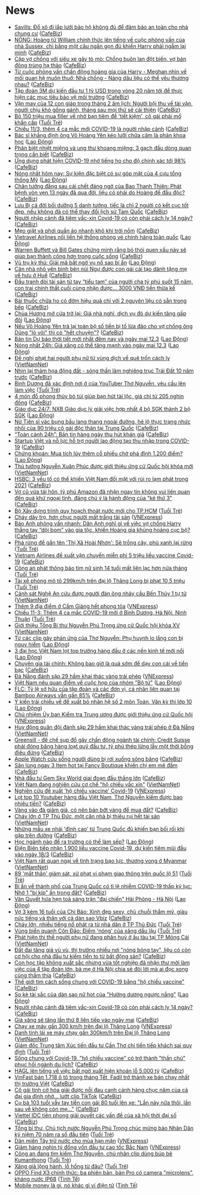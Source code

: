 # News

- [Savills: Đổ xô đi lắp lưới bảo hộ không đủ để đảm bảo an toàn cho nhà chung cư](https://cafebiz.vn/savills-do-xo-di-lap-luoi-bao-ho-khong-du-de-dam-bao-an-toan-cho-nha-chung-cu-20210311181738742.chn) ([CafeBiz](https://cafebiz.vn))
- [NÓNG: Hoàng tử William chính thức lên tiếng về cuộc phỏng vấn của nhà Sussex, chỉ bằng một câu ngắn gọn đủ khiến Harry phải ngẫm lại mình](https://cafebiz.vn/nong-hoang-tu-william-chinh-thuc-len-tieng-ve-cuoc-phong-van-cua-nha-sussex-chi-bang-mot-cau-ngan-gon-du-khien-harry-phai-ngam-lai-minh-20210311211226603.chn) ([CafeBiz](https://cafebiz.vn))
- [Cặp vợ chồng với siêu xe gây tò mò: Chồng buôn lan đột biến, vợ bán đông trùng hạ thảo](https://cafebiz.vn/cap-vo-chong-voi-sieu-xe-gay-to-mo-chong-buon-lan-dot-bien-vo-ban-dong-trung-ha-thao-20210311212932414.chn) ([CafeBiz](https://cafebiz.vn))
- [Từ cuộc phỏng vấn chấn động hoàng gia của Harry - Meghan nhìn về mối quan hệ muôn thuở: Nhà chồng - Nàng dâu liệu có thể yêu thương nhau?](https://cafebiz.vn/tu-cuoc-phong-van-chan-dong-hoang-gia-cua-harry-meghan-nhin-ve-moi-quan-he-muon-thuo-nha-chong-nang-dau-lieu-co-the-yeu-thuong-nhau-20210311175619457.chn) ([CafeBiz](https://cafebiz.vn))
- [Tập đoàn 3M dự kiến đầu tư 1 tỷ USD trong vòng 20 năm tới để thực hiện các mục tiêu bảo vệ môi trường](https://cafebiz.vn/tap-doan-3m-du-kien-dau-tu-1-ty-usd-trong-vong-20-nam-toi-de-thuc-hien-cac-muc-tieu-bao-ve-moi-truong-20210311170801259.chn) ([CafeBiz](https://cafebiz.vn))
- [Vận may của 12 con giáp trong tháng 2 âm lịch: Người bội thu về tài vận, người chịu khó gồng gánh, tháng sau mọi thứ sẽ cải thiện](https://cafebiz.vn/van-may-cua-12-con-giap-trong-thang-2-am-lich-nguoi-boi-thu-ve-tai-van-nguoi-chiu-kho-gong-ganh-thang-sau-moi-thu-se-cai-thien-20210311171017565.chn) ([CafeBiz](https://cafebiz.vn))
- [Bỏ 150 triệu mua filler về nhờ bạn tiêm để 'tiết kiệm', cô gái phải mổ khẩn cấp](https://tuoitre.vn/bo-150-trieu-mua-filler-ve-nho-ban-tiem-de-tiet-kiem-co-gai-phai-mo-khan-cap-20210311164902754.htm) ([Tuổi Trẻ](https://tuoitre.vn))
- [Chiều 11/3, thêm 4 ca mắc mới COVID-19 là người nhập cảnh](https://cafebiz.vn/chieu-11-3-them-4-ca-mac-moi-covid-19-la-nguoi-nhap-canh-20210311210923222.chn) ([CafeBiz](https://cafebiz.vn))
- [Bác sĩ khẳng định ông Võ Hoàng Yên kéo lưỡi chữa câm là phản khoa học](https://laodong.vn/ban-doc/bac-si-khang-dinh-ong-vo-hoang-yen-keo-luoi-chua-cam-la-phan-khoa-hoc-888041.ldo) ([Lao Động](https://laodong.vn))
- [Phân biệt nhiệt miệng và ung thư khoang miệng: 3 gạch đầu dòng quan trọng cần biết](https://cafebiz.vn/phan-biet-nhiet-mieng-va-ung-thu-khoang-mieng-3-gach-dau-dong-quan-trong-can-biet-20210311170127927.chn) ([CafeBiz](https://cafebiz.vn))
- [Ứng dụng phát hiện COVID-19 nhờ tiếng ho cho độ chính xác tới 98%](https://cafebiz.vn/ung-dung-phat-hien-covid-19-nho-tieng-ho-cho-do-chinh-xac-toi-98-20210311170123482.chn) ([CafeBiz](https://cafebiz.vn))
- [Nóng nhất hôm nay: Sự kiện đặc biệt có sự góp mặt của 4 cựu tổng thống Mỹ](https://laodong.vn/video-the-gioi/nong-nhat-hom-nay-su-kien-dac-biet-co-su-gop-mat-cua-4-cuu-tong-thong-my-888127.ldo) ([Lao Động](https://laodong.vn))
- [Chân tướng đằng sau cái chết đáng ngờ của Bao Thanh Thiên: Phát bệnh vỏn vẹn 13 ngày đã qua đời, liệu có phải do Hoàng đế đầu độc?](https://cafebiz.vn/chan-tuong-dang-sau-cai-chet-dang-ngo-cua-bao-thanh-thien-phat-benh-von-ven-13-ngay-da-qua-doi-lieu-co-phai-do-hoang-de-dau-doc-20210311165201539.chn) ([CafeBiz](https://cafebiz.vn))
- [Lưu Bị cả đời bồi dưỡng 5 danh tướng, tiếc là chỉ 2 người có kết cục tốt đẹp, nếu không đã có thể thay đổi lịch sử Tam Quốc](https://cafebiz.vn/luu-bi-ca-doi-boi-duong-5-danh-tuong-tiec-la-chi-2-nguoi-co-ket-cuc-tot-dep-neu-khong-da-co-the-thay-doi-lich-su-tam-quoc-20210311164827839.chn) ([CafeBiz](https://cafebiz.vn))
- [Người nhập cảnh đã tiêm vắc-xin Covid-19 có còn phải cách ly 14 ngày?](https://cafebiz.vn/nguoi-nhap-canh-da-tiem-vac-xin-covid-19-co-con-phai-cach-ly-14-ngay-20210311165838155.chn) ([CafeBiz](https://cafebiz.vn))
- [Mẹo giặt và phơi quần áo nhanh khô khi trời nồm](https://cafebiz.vn/meo-giat-va-phoi-quan-ao-nhanh-kho-khi-troi-nom-20210311171348284.chn) ([CafeBiz](https://cafebiz.vn))
- [Vietravel Airlines nối liền hệ thống phòng vé chính hãng toàn quốc](https://laodong.vn/doanh-nghiep-doanh-nhan/vietravel-airlines-noi-lien-he-thong-phong-ve-chinh-hang-toan-quoc-888202.ldo) ([Lao Động](https://laodong.vn))
- [Warren Buffett và Bill Gates chứng minh rằng bỏ thói quen xấu này sẽ giúp bạn thành công hơn trong cuộc sống](https://cafebiz.vn/warren-buffett-va-bill-gates-chung-minh-rang-bo-thoi-quen-xau-nay-se-giup-ban-thanh-cong-hon-trong-cuoc-song-20210311151700966.chn) ([CafeBiz](https://cafebiz.vn))
- [Vũ trụ kỳ thú: Giải mã bất ngờ vụ nổ sao bí ẩn](https://laodong.vn/the-gioi/vu-tru-ky-thu-giai-ma-bat-ngo-vu-no-sao-bi-an-887967.ldo) ([Lao Động](https://laodong.vn))
- [Căn nhà nhỏ yên bình bên núi Ngự được con gái cải tạo dành tặng mẹ về hưu ở Huế](https://cafebiz.vn/can-nha-nho-yen-binh-ben-nui-ngu-duoc-con-gai-cai-tao-danh-tang-me-ve-huu-o-hue-20210311172207012.chn) ([CafeBiz](https://cafebiz.vn))
- [Đấu tranh đòi tài sản từ tay “tiểu tam” của người cha tỷ phú suốt 15 năm, con trai chính thất cuối cùng nhận được... 3000 VNĐ tiền thừa kế](https://cafebiz.vn/dau-tranh-doi-tai-san-tu-tay-tieu-tam-cua-nguoi-cha-ty-phu-suot-15-nam-con-trai-chinh-that-cuoi-cung-nhan-duoc-3000-vnd-tien-thua-ke-20210311165430486.chn) ([CafeBiz](https://cafebiz.vn))
- [Bài thuốc chữa ho có đờm hiệu quả chỉ với 2 nguyên liệu có sẵn trong bếp](https://cafebiz.vn/bai-thuoc-chua-ho-co-dom-hieu-qua-chi-voi-2-nguyen-lieu-co-san-trong-bep-20210311165906504.chn) ([CafeBiz](https://cafebiz.vn))
- [Chùa Hương mở cửa trở lại: Giá nhà nghỉ, dịch vụ đò dự kiến tăng gấp đôi](https://laodong.vn/thi-truong/chua-huong-mo-cua-tro-lai-gia-nha-nghi-dich-vu-do-du-kien-tang-gap-doi-888169.ldo) ([Lao Động](https://laodong.vn))
- [Nếu Võ Hoàng Yên trả lại toàn bộ số tiền bị tố lừa đảo cho vợ chồng ông Dũng "lò vôi" thì có "hết chuyện"?](https://cafebiz.vn/neu-vo-hoang-yen-tra-lai-toan-bo-so-tien-bi-to-lua-dao-cho-vo-chong-ong-dung-lo-voi-thi-co-het-chuyen-20210311164922236.chn) ([CafeBiz](https://cafebiz.vn))
- [Bản tin Dự báo thời tiết mới nhất đêm nay và ngày mai 12.3](https://laodong.vn/video-thoi-su/ban-tin-du-bao-thoi-tiet-moi-nhat-dem-nay-va-ngay-mai-123-887932.ldo) ([Lao Động](https://laodong.vn))
- [Nóng nhất 24h: Giá xăng có thể tăng mạnh vào ngày mai 12.3](https://laodong.vn/video-thoi-su/nong-nhat-24h-gia-xang-co-the-tang-manh-vao-ngay-mai-123-888171.ldo) ([Lao Động](https://laodong.vn))
- [Đề nghị phạt hai người phụ nữ từ vùng dịch về quê trốn cách ly](http://vietnamnet.vn/vn/thoi-su/de-nghi-phat-hai-nguoi-phu-nu-tu-vung-dich-ve-que-tron-cach-ly-718989.html) ([VietNamNet](https://vietnamnet.vn))
- [Nhìn lại thảm họa động đất - sóng thần làm nghiêng trục Trái Đất 10 năm trước](https://cafebiz.vn/nhin-lai-tham-hoa-dong-dat-song-than-lam-nghieng-truc-trai-dat-10-nam-truoc-20210311164412474.chn) ([CafeBiz](https://cafebiz.vn))
- [Bình Dương đã xác định nơi ở của YouTuber Thơ Nguyễn, yêu cầu lên làm việc](https://tuoitre.vn/binh-duong-da-xac-dinh-noi-o-cua-youtuber-tho-nguyen-yeu-cau-len-lam-viec-20210311185029786.htm) ([Tuổi Trẻ](https://tuoitre.vn))
- [4 món đồ phong thủy bỏ túi giúp bạn hút tài lộc, giá chỉ từ 205 nghìn đồng](https://cafebiz.vn/4-mon-do-phong-thuy-bo-tui-giup-ban-hut-tai-loc-gia-chi-tu-205-nghin-dong-20210311155924362.chn) ([CafeBiz](https://cafebiz.vn))
- [Giáo dục 24/7: NXB Giáo dục lý giải việc hợp nhất 4 bộ SGK thành 2 bộ SGK](https://laodong.vn/video/giao-duc-247-nxb-giao-duc-ly-giai-viec-hop-nhat-4-bo-sgk-thanh-2-bo-sgk-888211.ldo) ([Lao Động](https://laodong.vn))
- [Nữ Tiến sĩ vác bụng bầu lang thang ngoài đường, hé lộ thực trạng nhức nhối của 90 triệu cô gái độc thân tại Trung Quốc](https://cafebiz.vn/nu-tien-si-vac-bung-bau-lang-thang-ngoai-duong-he-lo-thuc-trang-nhuc-nhoi-cua-90-trieu-co-gai-doc-than-tai-trung-quoc-20210311164212019.chn) ([CafeBiz](https://cafebiz.vn))
- [“Toàn cảnh 24h”: Bản tin hàng ngày thu hút khán giả](https://cafebiz.vn/toan-canh-24h-ban-tin-hang-ngay-thu-hut-khan-gia-20210311185933236.chn) ([CafeBiz](https://cafebiz.vn))
- [Startup Việt và nỗ lực hỗ trợ người lao động tạo thu nhập trong COVID-19](https://cafebiz.vn/startup-viet-va-no-luc-ho-tro-nguoi-lao-dong-tao-thu-nhap-trong-covid-19-20210311160354427.chn) ([CafeBiz](https://cafebiz.vn))
- [Chứng khoán: Mua tích lũy thêm cổ phiếu chờ phá đỉnh 1.200 điểm?](https://laodong.vn/kinh-te/chung-khoan-mua-tich-luy-them-co-phieu-cho-pha-dinh-1200-diem-888206.ldo) ([Lao Động](https://laodong.vn))
- [Thủ tướng Nguyễn Xuân Phúc được giới thiệu ứng cử Quốc hội khóa mới](http://vietnamnet.vn/vn/thoi-su/chinh-tri/thu-tuong-nguyen-xuan-phuc-duoc-gioi-thieu-ung-cu-quoc-hoi-khoa-moi-718986.html) ([VietNamNet](https://vietnamnet.vn))
- [HSBC: 3 yếu tố có thể khiến Việt Nam đối mặt với rủi ro lạm phát trong 2021](https://cafebiz.vn/hsbc-3-yeu-to-co-the-khien-viet-nam-doi-mat-voi-rui-ro-lam-phat-trong-2021-20210311172754298.chn) ([CafeBiz](https://cafebiz.vn))
- [Vợ cũ vừa tái hôn, tỷ phú Amazon đã nhận ngay tin không vui liên quan đến quá khứ ngoại tình, đáng chú ý là hành động của "kẻ thứ 3"](https://cafebiz.vn/vo-cu-vua-tai-hon-ty-phu-amazon-da-nhan-ngay-tin-khong-vui-lien-quan-den-qua-khu-ngoai-tinh-dang-chu-y-la-hanh-dong-cua-ke-thu-3-20210311163343562.chn) ([CafeBiz](https://cafebiz.vn))
- [Bộ Xây dựng trình quy hoạch thoát nước mới cho TP.HCM](https://tuoitre.vn/bo-xay-dung-trinh-quy-hoach-thoat-nuoc-moi-cho-tp-hcm-20210311185525011.htm) ([Tuổi Trẻ](https://tuoitre.vn))
- [Cháy dãy trọ, hơn chục người mất trắng tài sản](https://vnexpress.net/chay-day-tro-hon-chuc-nguoi-mat-trang-tai-san-4247170.html) ([VNExpress](https://vnexpress.net))
- [Báo Anh phỏng vấn nhanh: Dân Anh nghĩ gì về việc vợ chồng Harry thẳng tay “dội bom” vào gia tộc, khiến Hoàng gia khủng hoảng cục bộ?](https://cafebiz.vn/bao-anh-phong-van-nhanh-dan-anh-nghi-gi-ve-viec-vo-chong-harry-thang-tay-doi-bom-vao-gia-toc-khien-hoang-gia-khung-hoang-cuc-bo-20210311162944256.chn) ([CafeBiz](https://cafebiz.vn))
- [Phá rừng để gắn tên 'Thị Xã Hoài Nhơn': Sẽ trồng cây, phủ xanh lại rừng](https://tuoitre.vn/pha-rung-de-gan-ten-thi-xa-hoai-nhon-se-trong-cay-phu-xanh-lai-rung-20210311145319692.htm) ([Tuổi Trẻ](https://tuoitre.vn))
- [Vietnam Airlines đề xuất vận chuyển miễn phí 5 triệu liều vaccine Covid-19](https://cafebiz.vn/vietnam-airlines-de-xuat-van-chuyen-mien-phi-5-trieu-lieu-vaccine-covid-19-2021031117375394.chn) ([CafeBiz](https://cafebiz.vn))
- [Công an phát thông báo tìm nữ sinh 14 tuổi mất liên lạc hơn nửa tháng](https://tuoitre.vn/cong-an-phat-thong-bao-tim-nu-sinh-14-tuoi-mat-lien-lac-hon-nua-thang-20210311163245003.htm) ([Tuổi Trẻ](https://tuoitre.vn))
- [Tài xế phóng mô tô 299km/h trên đại lộ Thăng Long bị phạt 10,5 triệu](https://tuoitre.vn/tai-xe-phong-mo-to-299km-h-tren-dai-lo-thang-long-bi-phat-10-5-trieu-2021031118152876.htm) ([Tuổi Trẻ](https://tuoitre.vn))
- [Cảnh sát Nghệ An cứu được người đàn ông nhảy cầu Bến Thủy 1 tự tử](http://vietnamnet.vn/vn/thoi-su/canh-sat-nghe-an-cuu-duoc-nguoi-dan-ong-nhay-cau-ben-thuy-1-tu-tu-718980.html) ([VietNamNet](https://vietnamnet.vn))
- [Thêm 9 địa điểm ở Cẩm Giàng hết phong tỏa](https://vnexpress.net/them-9-dia-diem-o-cam-giang-het-phong-toa-4247154.html) ([VNExpress](https://vnexpress.net))
- [Chiều 11-3: Thêm 4 ca mắc COVID-19 mới ở Bình Dương, Hà Nội, Ninh Thuận](https://tuoitre.vn/chieu-11-3-them-4-ca-mac-covid-19-moi-o-binh-duong-ha-noi-ninh-thuan-20210311180828538.htm) ([Tuổi Trẻ](https://tuoitre.vn))
- [Giới thiệu Tổng Bí thư Nguyễn Phú Trọng ứng cử Quốc hội khóa XV](http://vietnamnet.vn/vn/thoi-su/chinh-tri/gioi-thieu-tong-bi-thu-nguyen-phu-trong-ung-cu-quoc-hoi-khoa-xv-718964.html) ([VietNamNet](https://vietnamnet.vn))
- [Từ các clip gây phản ứng của Thơ Nguyễn: Phụ huynh lo lắng con bị nguy hiểm](https://laodong.vn/video/tu-cac-clip-gay-phan-ung-cua-tho-nguyen-phu-huynh-lo-lang-con-bi-nguy-hiem-888110.ldo) ([Lao Động](https://laodong.vn))
- [3 đại học Việt Nam lọt top trường hàng đầu ở các nền kinh tế mới nổi](https://laodong.vn/giao-duc/3-dai-hoc-viet-nam-lot-top-truong-hang-dau-o-cac-nen-kinh-te-moi-noi-888160.ldo) ([Lao Động](https://laodong.vn))
- [Chuyên gia tài chính: Không bao giờ là quá sớm để dạy con cái về tiền bạc](https://cafebiz.vn/chuyen-gia-tai-chinh-khong-bao-gio-la-qua-som-de-day-con-cai-ve-tien-bac-20210311155751629.chn) ([CafeBiz](https://cafebiz.vn))
- [Đà Nẵng đánh sập 29 hầm khai thác vàng trái phép](https://vnexpress.net/da-nang-danh-sap-29-ham-khai-thac-vang-trai-phep-4247134.html) ([VNExpress](https://vnexpress.net))
- [Việt Nam nêu quan điểm về cuộc họp của nhóm &quot;Bộ tứ&quot;](https://laodong.vn/the-gioi/viet-nam-neu-quan-diem-ve-cuoc-hop-cua-nhom-bo-tu-888112.ldo) ([Lao Động](https://laodong.vn))
- [FLC: Tỷ lệ sở hữu của tập đoàn và các đơn vị, cá nhân liên quan tại Bamboo Airways vẫn gần 85%](https://cafebiz.vn/flc-ty-le-so-huu-cua-tap-doan-va-cac-don-vi-ca-nhan-lien-quan-tai-bamboo-airways-van-gan-85-2021031117514984.chn) ([CafeBiz](https://cafebiz.vn))
- [Ý kiến trái chiều về đề xuất bỏ nhân hệ số 2 môn Toán, Văn kỳ thi lớp 10](https://laodong.vn/video-thoi-su/y-kien-trai-chieu-ve-de-xuat-bo-nhan-he-so-2-mon-toan-van-ky-thi-lop-10-888109.ldo) ([Lao Động](https://laodong.vn))
- [Chủ nhiệm Ủy ban Kiểm tra Trung ương được giới thiệu ứng cử Quốc hội](https://vnexpress.net/chu-nhiem-uy-ban-kiem-tra-trung-uong-duoc-gioi-thieu-ung-cu-quoc-hoi-4246592.html) ([VNExpress](https://vnexpress.net))
- [Huy động quân đội đánh sập 29 hầm khai thác vàng trái phép ở Đà Nẵng](http://vietnamnet.vn/vn/thoi-su/huy-dong-quan-doi-danh-sap-29-ham-khai-thac-vang-trai-phep-o-da-nang-718966.html) ([VietNamNet](https://vietnamnet.vn))
- [Greensill - đế chế sụp đổ gây chấn động ngành tài chính: Credit Suisse phải đóng băng hàng loạt quỹ đầu tư, tỷ phú thép lừng lẫy một thời bỗng điêu đứng](https://cafebiz.vn/greensill-de-che-sup-do-gay-chan-dong-nganh-tai-chinh-credit-suisse-phai-dong-bang-hang-loat-quy-dau-tu-ty-phu-thep-lung-lay-mot-thoi-bong-dieu-dung-20210311160635885.chn) ([CafeBiz](https://cafebiz.vn))
- [Apple Watch cứu sống người dùng bị rơi xuống sông băng](https://cafebiz.vn/apple-watch-cuu-song-nguoi-dung-bi-roi-xuong-song-bang-20210311160245373.chn) ([CafeBiz](https://cafebiz.vn))
- [Săn lùng ngay 3 Item hot tại Fancy Boutique khiến chị em mê đắm](https://cafebiz.vn/san-lung-ngay-3-item-hot-tai-fancy-boutique-khien-chi-em-me-dam-20210311144339917.chn) ([CafeBiz](https://cafebiz.vn))
- [Nhà đầu tư Gem Sky World giai đoạn đầu thắng lớn](https://cafebiz.vn/nha-dau-tu-gem-sky-world-giai-doan-dau-thang-lon-20210311113220061.chn) ([CafeBiz](https://cafebiz.vn))
- [Việt Nam đang nghiên cứu cơ chế "hộ chiếu vắc xin"](http://vietnamnet.vn/vn/thoi-su/chinh-tri/viet-nam-dang-nghien-cuu-co-che-ho-chieu-vac-xin-718962.html) ([VietNamNet](https://vietnamnet.vn))
- [Nghiên cứu đề xuất 'hộ chiếu vaccine' Covid-19](https://vnexpress.net/nghien-cuu-de-xuat-ho-chieu-vaccine-covid-19-4246997.html) ([VNExpress](https://vnexpress.net))
- [Lọt top 10 Youtuber hàng đầu Việt Nam, Thơ Nguyễn kiếm được bao nhiêu tiền?](https://cafebiz.vn/lot-top-10-youtuber-hang-dau-viet-nam-tho-nguyen-kiem-duoc-bao-nhieu-tien-20210311150138251.chn) ([CafeBiz](https://cafebiz.vn))
- [Vàng vào đà giảm giá, có nên bán bớt vàng để mua đất?](https://cafebiz.vn/vang-vao-da-giam-gia-co-nen-ban-bot-vang-de-mua-dat-20210311171316718.chn) ([CafeBiz](https://cafebiz.vn))
- [Cháy lớn ở TP Thủ Đức, một căn nhà bị thiêu rụi hết tài sản](http://vietnamnet.vn/vn/thoi-su/chay-lon-o-tp-thu-duc-mot-can-nha-bi-thieu-rui-het-tai-san-718952.html) ([VietNamNet](https://vietnamnet.vn))
- [Những mẫu xe nhái 'đỉnh cao' từ Trung Quốc đủ khiến bạn bối rối khi gặp trên đường](https://cafebiz.vn/nhung-mau-xe-nhai-dinh-cao-tu-trung-quoc-du-khien-ban-boi-roi-khi-gap-tren-duong-20210311160435872.chn) ([CafeBiz](https://cafebiz.vn))
- [Học ngành nào để ra trường có thể làm sếp?](https://laodong.vn/video/hoc-nganh-nao-de-ra-truong-co-the-lam-sep-887956.ldo) ([Lao Động](https://laodong.vn))
- [Điện Biên tiếp nhận 1.900 liều vaccine Covid-19, dự kiến tiêm mũi đầu vào ngày 18/3](https://cafebiz.vn/dien-bien-tiep-nhan-1900-lieu-vaccine-covid-19-du-kien-tiem-mui-dau-vao-ngay-18-3-20210311165700226.chn) ([CafeBiz](https://cafebiz.vn))
- [Việt Nam rất quan ngại về tình trạng bạo lực, thương vong ở Myanmar](http://vietnamnet.vn/vn/thoi-su/chinh-tri/viet-nam-rat-quan-ngai-ve-tinh-trang-bao-luc-thuong-vong-o-myanmar-718948.html) ([VietNamNet](https://vietnamnet.vn))
- [89 'mắt thần' giám sát, xử phạt vi phạm giao thông trên quốc lộ 51](https://tuoitre.vn/89-mat-than-giam-sat-xu-phat-vi-pham-giao-thong-tren-quoc-lo-51-20210311155248344.htm) ([Tuổi Trẻ](https://tuoitre.vn))
- [Bí ẩn về thành phố của Trung Quốc có tỉ lệ nhiễm COVID-19 thấp kỷ lục: Nhờ 1 "bí kíp" ẩn trong đất?](https://cafebiz.vn/bi-an-ve-thanh-pho-cua-trung-quoc-co-ti-le-nhiem-covid-19-thap-ky-luc-nho-1-bi-kip-an-trong-dat-20210311140220474.chn) ([CafeBiz](https://cafebiz.vn))
- [Văn Quyết hứa hẹn toả sáng trận &quot;đại chiến&quot; Hải Phòng - Hà Nội](https://laodong.vn/video/van-quyet-hua-hen-toa-sang-tran-dai-chien-hai-phong-ha-noi-888069.ldo) ([Lao Động](https://laodong.vn))
- [Vợ 3 kém 16 tuổi của Chi Bảo: Xinh đẹp sexy, chủ chuỗi thẩm mỹ, giàu nức tiếng và thân với cả dàn sao Vbiz](https://cafebiz.vn/vo-3-kem-16-tuoi-cua-chi-bao-xinh-dep-sexy-chu-chuoi-tham-my-giau-nuc-tieng-va-than-voi-ca-dan-sao-vbiz-2021031116113224.chn) ([CafeBiz](https://cafebiz.vn))
- [Cháy lớn, nhiều tiếng nổ phát ra từ nhà dân ở TP Thủ Đức](https://tuoitre.vn/chay-lon-nhieu-tieng-no-phat-ra-tu-nha-dan-o-tp-thu-duc-20210311155631978.htm) ([Tuổi Trẻ](https://tuoitre.vn))
- [Vùng biển quanh Côn Đảo: Điểm 'nóng' của xăng dầu lậu](https://tuoitre.vn/vung-bien-quanh-con-dao-diem-nong-cua-xang-dau-lau-20210311081738126.htm) ([Tuổi Trẻ](https://tuoitre.vn))
- [Phát hiện thi thể người phụ nữ đang phân huỷ ở âu tàu tại TP Móng Cái](http://vietnamnet.vn/vn/thoi-su/phat-hien-thi-the-nguoi-phu-nu-dang-phan-huy-o-au-tau-tai-tp-mong-cai-718934.html) ([VietNamNet](https://vietnamnet.vn))
- [Đất đai tăng giá vù vù, thị trường nhiều nơi "nóng bỏng tay", liệu có còn cơ hội cho nhà đầu tư kiếm tiền to từ bất động sản?](https://cafebiz.vn/dat-dai-tang-gia-vu-vu-thi-truong-nhieu-noi-nong-bong-tay-lieu-co-con-co-hoi-cho-nha-dau-tu-kiem-tien-to-tu-bat-dong-san-20210311160628488.chn) ([CafeBiz](https://cafebiz.vn))
- [Con học tập không xuất sắc nhưng vừa tốt nghiệp đã nhận thư mời làm việc của 4 tập đoàn lớn, bà mẹ ở Hà Nội chia sẻ đôi lời mà ai đọc xong cũng thấm thía](https://cafebiz.vn/con-hoc-tap-khong-xuat-sac-nhung-vua-tot-nghiep-da-nhan-thu-moi-lam-viec-cua-4-tap-doan-lon-ba-me-o-ha-noi-chia-se-doi-loi-ma-ai-doc-xong-cung-tham-thia-20210311160546951.chn) ([CafeBiz](https://cafebiz.vn))
- [Thế giới tìm cách sống chung với COVID-19 bằng "hộ chiếu vaccine"](https://cafebiz.vn/the-gioi-tim-cach-song-chung-voi-covid-19-bang-ho-chieu-vaccine-20210311134424714.chn) ([CafeBiz](https://cafebiz.vn))
- [So kè tài sắc của dàn sao nữ hot của &quot;Hướng dương ngược nắng&quot;](https://laodong.vn/photo/so-ke-tai-sac-cua-dan-sao-nu-hot-cua-huong-duong-nguoc-nang-887858.ldo) ([Lao Động](https://laodong.vn))
- [Người nhập cảnh đã tiêm vắc-xin Covid-19 có còn phải cách ly 14 ngày?](https://cafebiz.vn/nguoi-nhap-canh-da-tiem-vac-xin-covid-19-co-con-phai-cach-ly-14-ngay-20210311155330131.chn) ([CafeBiz](https://cafebiz.vn))
- [Giá xăng sẽ tăng lần thứ 8 liên tiếp vào ngày mai](https://cafebiz.vn/gia-xang-se-tang-lan-thu-8-lien-tiep-vao-ngay-mai-20210311155104463.chn) ([CafeBiz](https://cafebiz.vn))
- [Chạy xe máy gần 300 km/h trên đại lộ Thăng Long](https://vnexpress.net/chay-xe-may-gan-300-km-h-tren-dai-lo-thang-long-4246995.html) ([VNExpress](https://vnexpress.net))
- [Danh tính lái xe máy chạy gần 300km/h trên Đại lộ Thăng Long](http://vietnamnet.vn/vn/thoi-su/clip-nong/danh-tinh-lai-xe-may-chay-gan-300km-h-tren-dai-lo-thang-long-718929.html) ([VietNamNet](https://vietnamnet.vn))
- [Giám đốc Trung tâm Xúc tiến đầu tư Cần Thơ chi tiền tiếp khách sai quy định](https://tuoitre.vn/giam-doc-trung-tam-xuc-tien-dau-tu-can-tho-chi-tien-tiep-khach-sai-quy-dinh-20210311154957674.htm) ([Tuổi Trẻ](https://tuoitre.vn))
- [Sống chung với Covid-19, "hộ chiếu vaccine" có trở thành "thần chú" phục hồi ngành du lịch?](https://cafebiz.vn/song-chung-voi-covid-19-ho-chieu-vaccine-co-tro-thanh-than-chu-phuc-hoi-nganh-du-lich-20210311153829523.chn) ([CafeBiz](https://cafebiz.vn))
- [HAGL lên tiếng về việc bất ngờ xuất hiện khoản lỗ 5.000 tỷ](https://cafebiz.vn/hagl-len-tieng-ve-viec-bat-ngo-xuat-hien-khoan-lo-5000-ty-20210311153459438.chn) ([CafeBiz](https://cafebiz.vn))
- [VinFast bán 1.718 ô tô trong tháng Tết, Fadil trở thành xe bán chạy nhất thị trường Việt](https://cafebiz.vn/vinfast-ban-1718-o-to-trong-thang-tet-20210311153339826.chn) ([CafeBiz](https://cafebiz.vn))
- [Cô gái tình cờ hóa giải được nỗi đau canh cánh hàng chục năm của cả đại gia đình nhờ... lướt clip TikTok](https://cafebiz.vn/co-gai-tinh-co-hoa-giai-duoc-noi-dau-canh-canh-hang-chuc-nam-cua-ca-dai-gia-dinh-nho-luot-clip-tiktok-20210311135024776.chn) ([CafeBiz](https://cafebiz.vn))
- [Cụ bà 103 tuổi vẫy tay tiễn con gái 80 tuổi lên xe: "Lần này nữa thôi, lần sau về không còn mẹ..."](https://cafebiz.vn/cu-ba-103-tuoi-vay-tay-tien-con-gai-80-tuoi-len-xe-lan-nay-nua-thoi-lan-sau-ve-khong-con-me-20210311153031272.chn) ([CafeBiz](https://cafebiz.vn))
- [Viettel IDC tiên phong giải quyết các vấn đề của xã hội thời đại số](https://cafebiz.vn/viettel-idc-tien-phong-giai-quyet-cac-van-de-cua-xa-hoi-thoi-dai-so-20210311151929224.chn) ([CafeBiz](https://cafebiz.vn))
- [Tổng bí thư, Chủ tịch nước Nguyễn Phú Trọng chúc mừng báo Nhân Dân kỷ niệm 70 năm ra số đầu tiên](https://tuoitre.vn/tong-bi-thu-chu-tich-nuoc-nguyen-phu-trong-chuc-mung-bao-nhan-dan-ky-niem-70-nam-ra-so-dau-tien-20210311141444744.htm) ([Tuổi Trẻ](https://tuoitre.vn))
- [Dân miền Tây trữ nước cho mùa hạn mặn](https://vnexpress.net/dan-mien-tay-tru-nuoc-cho-mua-han-man-4245752.html) ([VNExpress](https://vnexpress.net))
- [Giảm hàng nghìn tỷ đồng vốn đầu tư cao tốc Bắc Nam](https://vnexpress.net/giam-hang-nghin-ty-dong-von-dau-tu-cao-toc-bac-nam-4246895.html) ([VNExpress](https://vnexpress.net))
- [Công an đang tìm kiếm Thơ Nguyễn, chủ nhân clip dùng búp bê Kumanthong](https://tuoitre.vn/cong-an-dang-tim-kiem-tho-nguyen-chu-nhan-clip-dung-bup-be-kumanthong-20210311130033575.htm) ([Tuổi Trẻ](https://tuoitre.vn))
- [Xăng giả lộng hành, lỗ hổng từ đâu?](https://tuoitre.vn/xang-gia-long-hanh-lo-hong-tu-dau-20210311081057268.htm) ([Tuổi Trẻ](https://tuoitre.vn))
- [OPPO Find X3 chính thức: ba phiên bản, bản Pro có camera "microlens", kháng nước IP68](https://tinhte.vn/thread/oppo-find-x3-chinh-thuc-ba-phien-ban-ban-pro-co-camera-microlens-khang-nuoc-ip68.3291773/) ([Tinh Tế](https://tinhte.vn))
- [Mobile money là gì, nó khác gì ví điện tử](https://tinhte.vn/thread/mobile-money-la-gi-no-khac-gi-vi-dien-tu.3291100/) ([Tinh Tế](https://tinhte.vn))
